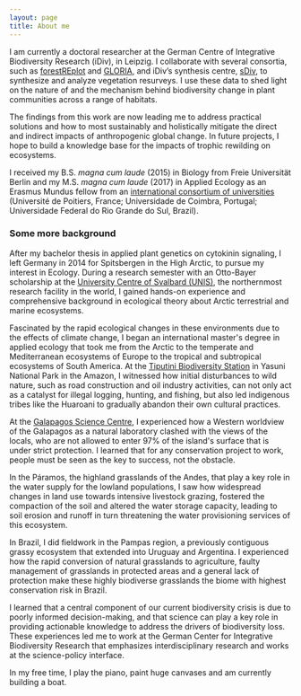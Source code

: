 ```yaml
---
layout: page
title: About me
---
```


I am currently a doctoral researcher at the German Centre of Integrative Biodiversity Research (iDiv), in Leipzig. I collaborate with several consortia, such as [forestREplot](https://forestreplot.ugent.be/) and [GLORIA](https://www.gloria.ac.at/home), and iDiv’s synthesis centre, [sDiv](https://www.idiv.de/de/sdiv.html), to synthesize and analyze vegetation resurveys. I use these data to shed light on the nature of and the mechanism behind biodiversity change in plant communities across a range of habitats.

The findings from this work are now leading me to address practical solutions and how to most sustainably and holistically mitigate the direct and indirect impacts of anthropogenic global change. In future projects, I hope to build a knowledge base for the impacts of trophic rewilding on ecosystems.

I received my B.S. *magna cum laude* (2015) in Biology from Freie Universität Berlin and my M.S. *magna cum laude* (2017) in Applied Ecology as an Erasmus Mundus fellow from an [international consortium of universities](https://www.imae.online/) (Université de Poitiers, France; Universidade de Coimbra, Portugal; Universidade Federal do Rio Grande do Sul, Brazil). 

### Some more background
After my bachelor thesis in applied plant genetics on cytokinin signaling, I left Germany in 2014 for Spitsbergen in the High Arctic, to pursue my interest in Ecology. During a research semester with an Otto-Bayer scholarship at the [University Centre of Svalbard (UNIS)](https://www.unis.no/), the northernmost research facility in the world, I gained hands-on experience and comprehensive background in ecological theory about Arctic terrestrial and marine ecosystems.

Fascinated by the rapid ecological changes in these environments due to the effects of climate change, I began an international master's degree in applied ecology that took me from the Arctic to the temperate and Mediterranean ecosystems of Europe to the tropical and subtropical ecosystems of South America.
At the [Tiputini Biodiversity Station](https://www.tiputini.com/) in Yasuni National Park in the Amazon, I witnessed how initial disturbances to wild nature, such as road construction and oil industry activities, can not only act as a catalyst for illegal logging, hunting, and fishing, but also led indigenous tribes like the Huaroani to gradually abandon their own cultural practices.

At the [Galapagos Science Centre](https://galapagosscience.org/), I experienced how a Western worldview of the Galapagos as a natural laboratory clashed with the views of the locals, who are not allowed to enter 97% of the island's surface that is under strict protection. I learned that for any conservation project to work, people must be seen as the key to success, not the obstacle.

In the Páramos, the highland grasslands of the Andes, that play a key role in the water supply for the lowland populations, I saw how widespread changes in land use towards intensive livestock grazing, fostered the compaction of the soil and altered the water storage capacity, leading to soil erosion and runoff in turn threatening the water provisioning services of this ecosystem.

In Brazil, I did fieldwork in the Pampas region, a previously contiguous grassy ecosystem that extended into Uruguay and Argentina. I experienced how the rapid conversion of natural grasslands to agriculture, faulty management of grasslands in protected areas and a general lack of protection make these highly biodiverse grasslands the biome with highest conservation risk in Brazil. 

I learned that a central component of our current biodiversity crisis is due to poorly informed decision-making, and that science can play a key role in providing actionable knowledge to address the drivers of biodiversity loss. These experiences led me to work at the German Center for Integrative Biodiversity Research that emphasizes interdisciplinary research and works at the science-policy interface.

In my free time, I play the piano, paint huge canvases and am currently building a boat.



